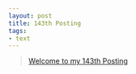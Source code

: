 ```yaml
---
layout: post
title: 143th Posting
tags: 
- text
---
```


> [Welcome to my 143th Posting](https://janghan-kor.tistory.com/693)

